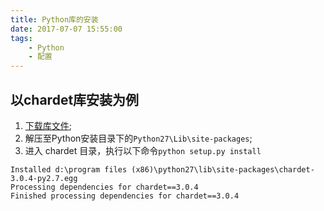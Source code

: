 ```yaml
---
title: Python库的安装
date: 2017-07-07 15:55:00
tags:
	- Python
	- 配置
---
```


## 以chardet库安装为例

1. [下载库文件](https://pypi.python.org/pypi/chardet);
2. 解压至Python安装目录下的`Python27\Lib\site-packages`;
3. 进入 chardet 目录，执行以下命令`python setup.py install`


```
Installed d:\program files (x86)\python27\lib\site-packages\chardet-3.0.4-py2.7.egg
Processing dependencies for chardet==3.0.4
Finished processing dependencies for chardet==3.0.4
```


